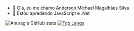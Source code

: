 - 👋 Olá, eu me chamo Anderson Michael Magalhães Silva
- 🌱 Estou apredendo JavaScript e .Net

![Anurag's GitHub stats](https://github-readme-stats.vercel.app/api?username=andersonwide&show_icons=true&theme=dracula) 
[![Top Langs](https://github-readme-stats.vercel.app/api/top-langs/?username=andersonwide&show_icons=true&theme=dracula)](https://github.com/andersonwide)





<!---
andersonwide/andersonwide is a ✨ special ✨ repository because its `README.md` (this file) appears on your GitHub profile.
You can click the Preview link to take a look at your changes.
--->
